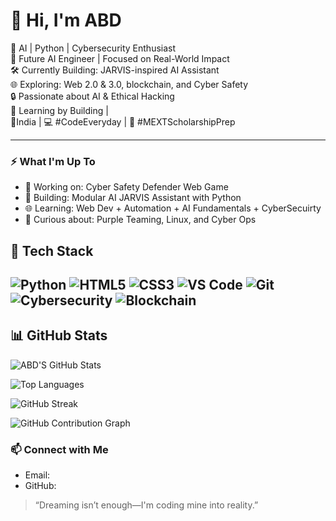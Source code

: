 
# 👋 Hi, I'm ABD

🚀 AI | Python | Cybersecurity Enthusiast  
🧠 Future AI Engineer | Focused on Real-World Impact  
🛠️ Currently Building: JARVIS-inspired AI Assistant  
🌐 Exploring: Web 2.0 & 3.0, blockchain, and Cyber Safety  
🔒 Passionate about AI & Ethical Hacking  
🧪 Learning by Building |   
📍India | 💻 #CodeEveryday | 🧠 #MEXTScholarshipPrep  

---

### ⚡ What I'm Up To
- 🚧 Working on: Cyber Safety Defender Web Game
- 🤖 Building: Modular AI JARVIS Assistant with Python
- 🌐 Learning: Web Dev + Automation + AI Fundamentals + CyberSecuirty
- 🔐 Curious about: Purple Teaming, Linux, and Cyber Ops

## 🧰 Tech Stack

![Python](https://img.shields.io/badge/Python-3776AB?style=for-the-badge&logo=python&logoColor=white)
![HTML5](https://img.shields.io/badge/HTML5-E34F26?style=for-the-badge&logo=html5&logoColor=white)
![CSS3](https://img.shields.io/badge/CSS3-1572B6?style=for-the-badge&logo=css3&logoColor=white)
![VS Code](https://img.shields.io/badge/VS%20Code-007ACC?style=for-the-badge&logo=visual-studio-code&logoColor=white)
![Git](https://img.shields.io/badge/Git-F05032?style=for-the-badge&logo=git&logoColor=white)
![Cybersecurity](https://img.shields.io/badge/Cybersecurity-E95420?style=for-the-badge&logo=ubuntu&logoColor=white)
![Blockchain](https://img.shields.io/badge/Blockchain-121D33?style=for-the-badge&logo=bitcoin&logoColor=white)
---
## 📊 GitHub Stats

![ABD'S GitHub Stats](https://github-readme-stats.vercel.app/api?username=ABDxD9&show_icons=true&theme=radical&hide_border=true)

![Top Languages](https://github-readme-stats.vercel.app/api/top-langs/?username=ABDxD9&layout=compact&theme=radical&hide_border=true)

![GitHub Streak](https://streak-stats.demolab.com?user=ABDxD9&theme=radical&hide_border=true)

![GitHub Contribution Graph](https://github-readme-activity-graph.vercel.app/graph?username=ABDxD9&theme=dracula&hide_border=true)


### 📫 Connect with Me
- Email: 
- GitHub: 

> “Dreaming isn’t enough—I'm coding mine into reality.”


